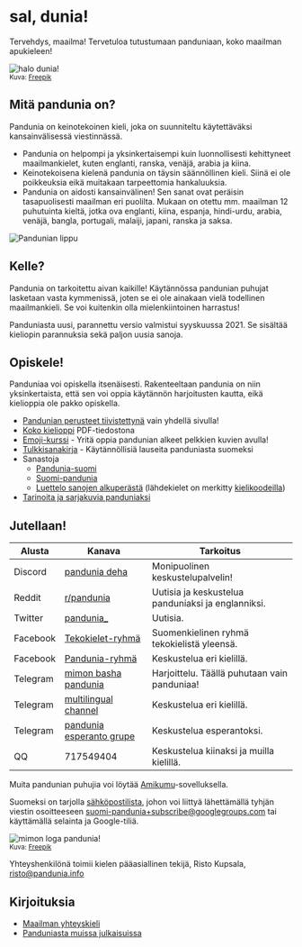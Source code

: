 # sal, dunia!

Tervehdys, maailma!
Tervetuloa tutustumaan panduniaan, koko maailman apukieleen!

![](http://www.pandunia.info/grafe/halo_dunia.png "halo dunia!")  
<small>Kuva: [Freepik](http://www.freepik.com)</small>

## Mitä pandunia on?

Pandunia on keinotekoinen kieli, joka on suunniteltu käytettäväksi kansainvälisessä viestinnässä.

- Pandunia on helpompi ja yksinkertaisempi kuin luonnollisesti kehittyneet maailmankielet, kuten englanti, ranska, venäjä, arabia ja kiina.
- Keinotekoisena kielenä pandunia on täysin säännöllinen kieli.
  Siinä ei ole poikkeuksia eikä muitakaan tarpeettomia hankaluuksia.
- Pandunia on aidosti kansainvälinen!
  Sen sanat ovat peräisin tasapuolisesti maailman eri puolilta.
  Mukaan on otettu mm. maailman 12 puhutuinta kieltä,
  jotka ova englanti, kiina, espanja, hindi-urdu, arabia, venäjä, bangla, portugali, malaiji, japani, ranska ja saksa.

![](http://www.pandunia.info/bandir/bandir.png "Pandunian lippu")

## Kelle?

Pandunia on tarkoitettu aivan kaikille!
Käytännössa pandunian puhujat lasketaan vasta kymmenissä,
joten se ei ole ainakaan vielä todellinen maailmankieli.
Se voi kuitenkin olla mielenkiintoinen harrastus!

Panduniasta uusi, parannettu versio valmistui syyskuussa 2021.
Se sisältää kieliopin parannuksia sekä paljon uusia sanoja.

## Opiskele!

Panduniaa voi opiskella itsenäisesti.
Rakenteeltaan pandunia on niin yksinkertaista,
että sen voi oppia käytännön harjoitusten kautta,
eikä kielioppia ole pakko opiskella.

- [Pandunian perusteet tiivistettynä](003_baze.md) vain yhdellä sivulla!
- [Koko kielioppi](pan.pdf) PDF-tiedostona
- [Emoji-kurssi](http://www.pandunia.info/pandunia/mini_xule.html) - Yritä oppia pandunian alkeet pelkkien kuvien avulla!
- [Tulkkisanakirja](200_baze_jumla.md) - Käytännöllisiä lauseita panduniasta suomeksi
- Sanastoja
    - [Pandunia-suomi](pandunia-suomi.md)
    - [Suomi-pandunia](suomi-pandunia.md)
    - [Luettelo sanojen alkuperästä](leksaslia.md) (lähdekielet on merkitty [kielikoodeilla](http://jkorpela.fi/kielet/nimet.html))
- [Tarinoita ja sarjakuvia panduniaksi](http://www.pandunia.info/pandunia/index.html)


## Jutellaan!

| Alusta   | Kanava | Tarkoitus |
|----------|---------|---------|
| Discord  | [pandunia deha](https://discord.gg/jf5GHcHXKk) | Monipuolinen keskustelupalvelin! |
| Reddit   | [r/pandunia](https://www.reddit.com/r/pandunia/) | Uutisia ja keskustelua panduniaksi ja englanniksi. |
| Twitter  | [pandunia_](https://twitter.com/pandunia_) | Uutisia. |
| Facebook | [Tekokielet-ryhmä](http://www.facebook.com/groups/tekokielet) | Suomenkielinen ryhmä tekokielistä yleensä. |
| Facebook | [Pandunia-ryhmä](http://www.facebook.com/groups/pandunia) | Keskustelua eri kielillä. |
| Telegram | [mimon basha pandunia](https://t.me/joinchat/AAAAAENlKqzlMtGkrmf5rg) | Harjoittelu. Täällä puhutaan vain panduniaa! |
| Telegram | [multilingual channel](https://t.me/joinchat/AAAAAEPVsifmS6xRLAlxVA) | Keskustelua eri kielillä. |
| Telegram | [pandunia esperanto grupe](https://pandunia.telegramo.org/) | Keskustelua esperantoksi. |
| QQ       | 717549404 | Keskustelua kiinaksi ja muilla kielillä. |

Muita pandunian puhujia voi löytää [Amikumu](https://amikumu.com/)-sovelluksella.

Suomeksi on tarjolla [sähköpostilista](https://groups.google.com/forum/?hl=fi&fromgroups=#!forum/suomi-pandunia),
johon voi liittyä lähettämällä tyhjän viestin osoitteeseen suomi-pandunia+subscribe@googlegroups.com tai käyttämällä selainta ja Google-tiliä.

![](http://www.pandunia.info/grafe/mome_loga_pandunia.png "mimon loga pandunia!")  
<small>Kuva: [Freepik](http://www.freepik.com)</small>

Yhteyshenkilönä toimii kielen pääasiallinen tekijä, Risto Kupsala, [risto@pandunia.info](mailto:risto@pandunia.info)

## Kirjoituksia

- [Maailman yhteyskieli](001_dunia_basha.md)
- [Panduniasta muissa julkaisuissa](makal_tema_pandunia.md)

